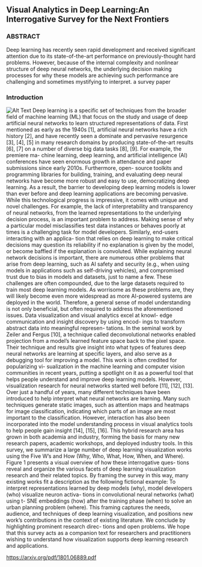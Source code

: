 ## Visual Analytics in Deep Learning:An Interrogative Survey for the Next Frontiers
### ABSTRACT
Deep learning has recently seen rapid development and received significant attention due to its state-of-the-art performance on previously-thought hard problems. However, because of the internal complexity and nonlinear structure of deep neural networks, the underlying decision making processes for why these models are achieving such performance are challenging and sometimes mystifying to interpret. 
a survey paper
### Introduction
![Alt Text]()
Deep learning is a specific set of techniques from the broader field of machine learning (ML) that focus on the study and usage of deep artificial neural networks to learn structured representations of data. First mentioned as early as the 1940s [1], artificial neural networks have a rich history [2], and have recently seen a dominate and pervasive resurgence [3], [4], [5] in many research domains by producing state-of-the-art results [6], [7] on a number of diverse big data tasks [8], [9]. For example, the premiere ma- chine learning, deep learning, and artificial intelligence (AI) conferences have seen enormous growth in attendance and paper submissions since early 2010s. Furthermore, open- source toolkits and programming libraries for building, training, and evaluating deep neural networks have become more robust and easy to use, democratizing deep learning. As a result, the barrier to developing deep learning models is lower than ever before and deep learning applications are
becoming pervasive.
While this technological progress is impressive, it comes
with unique and novel challenges. For example, the lack of interpretability and transparency of neural networks, from the learned representations to the underlying decision process, is an important problem to address. Making sense of why a particular model misclassifies test data instances or behaves poorly at times is a challenging task for model developers. Similarly, end-users interacting with an applica- tion that relies on deep learning to make critical decisions may question its reliability if no explanation is given by the model, or become baffled if the explanation is convoluted. While explaining neural network decisions is important, there are numerous other problems that arise from deep learning, such as AI safety and security (e.g., when using models in applications such as self-driving vehicles), and compromised trust due to bias in models and datasets, just to name a few. These challenges are often compounded, due to the large datasets required to train most deep learning models. As worrisome as these problems are, they will likely become even more widespread as more AI-powered systems are deployed in the world. Therefore, a general sense of model understanding is not only beneficial, but often required to address the aforementioned issues.
Data visualization and visual analytics excel at knowl- edge communication and insight discovery by using encod- ings to transform abstract data into meaningful represen- tations. In the seminal work by Zeiler and Fergus [10], a technique called deconvolutional networks enabled projection from a model’s learned feature space back to the pixel space. Their technique and results give insight into what types of features deep neural networks are learning at specific layers, and also serve as a debugging tool for improving a model. This work is often credited for popularizing vi- sualization in the machine learning and computer vision communities in recent years, putting a spotlight on it as a powerful tool that helps people understand and improve deep learning models. However, visualization research for neural networks started well before [11], [12], [13]. Over just a handful of years, many different techniques have been introduced to help interpret what neural networks are learning. Many such techniques generate static images, such as attention maps and heatmaps for image classification, indicating which parts of an image are most important to the classification. However, interaction has also been incorporated into the model understanding process in visual analytics tools to help people gain insight [14], [15], [16]. This hybrid research area has grown in both academia and industry, forming the basis for many new research papers, academic workshops, and deployed industry tools.
In this survey, we summarize a large number of deep learning visualization works using the Five W’s and How (Why, Who, What, How, When, and Where). Figure 1 presents a visual overview of how these interrogative ques- tions reveal and organize the various facets of deep learning visualization research and their related topics. By framing the survey in this way, many existing works fit a description as the following fictional example:
To interpret representations learned by deep models (why), model developers (who) visualize neuron activa- tions in convolutional neural networks (what) using t- SNE embeddings (how) after the training phase (when) to solve an urban planning problem (where).
This framing captures the needs, audience, and techniques of deep learning visualization, and positions new work’s contributions in the context of existing literature.
We conclude by highlighting prominent research direc- tions and open problems. We hope that this survey acts as a companion text for researchers and practitioners wishing to understand how visualization supports deep learning research and applications.




https://arxiv.org/pdf/1801.06889.pdf
